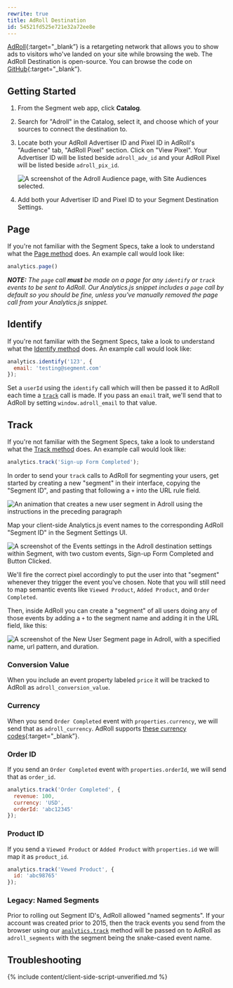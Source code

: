 ```yaml
---
rewrite: true
title: AdRoll Destination
id: 54521fd525e721e32a72ee8e
---
```

[AdRoll](https://adroll.com/){:target="_blank”} is a retargeting network that allows you to show ads to visitors who've landed on your site while browsing the web. The AdRoll Destination is open-source. You can browse the code on [GitHub](https://github.com/segment-integrations/analytics.js-integration-adroll){:target="_blank”}.

## Getting Started



1. From the Segment web app, click **Catalog**.
2. Search for "Adroll" in the Catalog, select it, and choose which of your sources to connect the destination to.
3. Locate both your AdRoll Advertiser ID and Pixel ID in AdRoll's "Audience" tab, "AdRoll Pixel" section. Click on "View Pixel". Your Advertiser ID will be listed beside `adroll_adv_id` and your AdRoll Pixel will be listed beside `adroll_pix_id`.

    ![A screenshot of the Adroll Audience page, with Site Audiences selected.](images/adroll-pixel.png)

4. Add both your Advertiser ID and Pixel ID to your Segment Destination Settings.

## Page

If you're not familiar with the Segment Specs, take a look to understand what the [Page method](/docs/connections/spec/page/) does. An example call would look like:
```javascript
analytics.page()
```
_**NOTE:** The `page` call **must** be made on a page for any `identify` or `track` events to be sent to AdRoll. Our Analytics.js snippet includes a `page` call by default so you should be fine, unless you've manually removed the page call from your Analytics.js snippet._

## Identify

If you're not familiar with the Segment Specs, take a look to understand what the [Identify method](/docs/connections/spec/identify/) does. An example call would look like:
```javascript
analytics.identify('123', {
  email: 'testing@segment.com'
});
```
Set a `userId` using the `identify` call which will then be passed it to AdRoll each time a [`track`](/docs/connections/destinations/catalog/adroll/#track) call is made. If you pass an `email` trait, we'll send that to AdRoll by setting `window.adroll_email` to that value.


## Track

If you're not familiar with the Segment Specs, take a look to understand what the [Track method](/docs/connections/spec/track/) does. An example call would look like:
```javascript
analytics.track('Sign-up Form Completed');
```
In order to send your `track` calls to AdRoll for segmenting your users, get started by creating a new "segment" in their interface, copying the "Segment ID", and pasting that following a `+` into the URL rule field.

   ![An animation that creates a new user segment in Adroll using the instructions in the preceding paragraph](images/adrollSegmentId.gif)

Map your client-side Analytics.js event names to the corresponding AdRoll "Segment ID" in the Segment Settings UI.

   ![A screenshot of the Events settings in the Adroll destination settings within Segment, with two custom events, Sign-up Form Completed and Button Clicked.](images/segmentmapping.png)

We'll fire the correct pixel accordingly to put the user into that "segment" whenever they trigger the event you've chosen. Note that you will still need to map semantic events like `Viewed Product`, `Added Product`, and `Order Completed`.

Then, inside AdRoll you can create a "segment" of all users doing any of those events by adding a `+` to the segment name and adding it in the URL field, like this:

   ![A screenshot of the New User Segment page in Adroll, with a specified name, url pattern, and duration.](images/adroll-mapping.png)

### Conversion Value

When you include an event property labeled `price` it will be tracked to AdRoll as `adroll_conversion_value`.

### Currency

When you send `Order Completed` event with `properties.currency`, we will send that as `adroll_currency`. AdRoll supports [these currency codes](https://help.adroll.com/hc/en-us/articles/213429827-Currency-Codes){:target="_blank”}.

### Order ID

If you send an `Order Completed` event with `properties.orderId`, we will send that as `order_id`.

```javascript
analytics.track('Order Completed', {
  revenue: 100,
  currency: 'USD',
  orderId: 'abc12345'
});
```

### Product ID

If you send a `Viewed Product` or `Added Product` with `properties.id` we will map it as `product_id`.

```Javascript
analytics.track('Vewed Product', {
  id: 'abc98765'
});
```

### **Legacy:** Named Segments

Prior to rolling out Segment ID's, AdRoll allowed "named segments". If your account was created prior to 2015, then the track events you send from the browser using our [`analytics.track`](/docs/connections/destinations/catalog/adroll/#track) method will be passed on to AdRoll as `adroll_segments` with the segment being the snake-cased event name.

## Troubleshooting

{% include content/client-side-script-unverified.md %}

